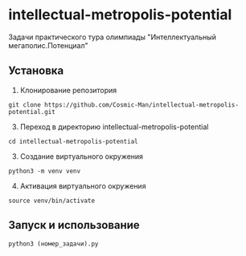 # intellectual-metropolis-potential
Задачи практического тура олимпиады "Интеллектуальный мегаполис.Потенциал"

## Установка
1. Клонирование репозитория
   
```git clone https://github.com/Cosmic-Man/intellectual-metropolis-potential.git```
   
3. Переход в директорию intellectual-metropolis-potential

```cd intellectual-metropolis-potential```

3. Создание виртуального окружения

```python3 -m venv venv```

4. Активация виртуального окружения

```source venv/bin/activate```

## Запуск и использование

```python3 (номер_задачи).py```

